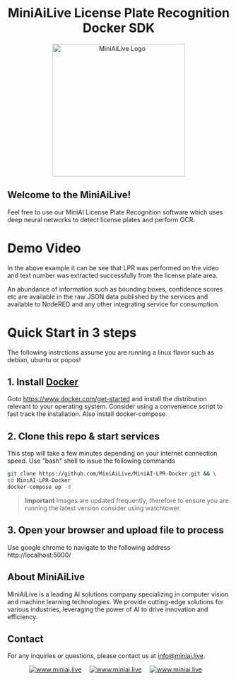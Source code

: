 <div align="center">
   <h1> MiniAiLive License Plate Recognition Docker SDK </h1>
   <img src=https://www.miniai.live/wp-content/uploads/2023/03/logo_name-1-768x426.png alt="MiniAiLive Logo"
   width="300">
</div>

## Welcome to the MiniAiLive!
Feel free to use our MiniAI License Plate Recognition software which uses deep neural networks to detect license plates and perform OCR.

# Demo Video



In the above example it can be see that LPR was performed on the video and text number was extracted successfully from the license plate area.

An abundance of information such as bounding boxes, confidence scores etc are available in the raw JSON data published by the services and available to NodeRED and any other integrating service for consumption.

# Quick Start in 3 steps

The following instrctions assume you are running a linux flavor such as debian, ubuntu or popos!

## 1. Install [Docker](https://www.docker.com/get-started)
Goto https://www.docker.com/get-started and install the distribution relevant to your operating system. Consider using a convenience script to fast track the installation.
Also install docker-compose.

## 2. Clone this repo & start services
This step will take a few minutes depending on your internet connection speed. Use "bash" shell to issue the following commands

```bash
git clone https://github.com/MiniAiLive/MiniAI-LPR-Docker.git && \
cd MiniAI-LPR-Docker
docker-compose up -d
```
> **Important** Images are updated frequently, therefore to ensure you are running the latest version consider using watchtower.

## 3. Open your browser and upload file to process

Use google chrome to navigate to the following address
http://localhost:5000/

## About MiniAiLive
MiniAiLive is a leading AI solutions company specializing in computer vision and machine learning technologies. We provide cutting-edge solutions for various industries, leveraging the power of AI to drive innovation and efficiency.

## Contact
For any inquiries or questions, please contact us at info@miniai.live.

<p align="center">
<a target="_blank" href="https://t.me/Contact_MiniAiLive"><img src="https://img.shields.io/badge/telegram-@MiniAiLive-blue.svg?logo=telegram" alt="www.miniai.live"></a>&emsp;
<a target="_blank" href="https://wa.me/+19162702374"><img src="https://img.shields.io/badge/whatsapp-MiniAiLive-blue.svg?logo=whatsapp" alt="www.miniai.live"></a>&emsp;
<a target="_blank" href="https://join.skype.com/invite/ltQEVDmVddTe"><img src="https://img.shields.io/badge/skype-MiniAiLive-blue.svg?logo=skype" alt="www.miniai.live"></a>&emsp;
</p>
